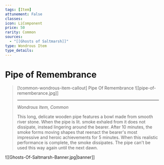 ```yaml
---
tags: [Item]
attunement: False
classes: 
icon: LiComponent
price: 50
rarity: Common
sources:
  - "[[Ghosts of Saltmarsh]]"
type: Wondrous Item
type_details: 
---
```

# Pipe of Remembrance
>[!common-wondrous-item-callout] Pipe Of Remembrance
>![[pipe-of-rememberance.jpg]]
>
>---
>*Wondrous Item, Common*
>
>This long, delicate wooden pipe features a bowl made from smooth river stone. When the pipe is lit. smoke exhaled from it does not dissipate, instead lingering around the bearer. After 10 minutes, the smoke forms moving shapes that reenact the bearer's most impressive and heroic achievements for 5 minutes. When this realistic performance is complete, the smoke dissipates. The pipe can't be used this way again until the next dawn.

![[Ghosts-Of-Saltmarsh-Banner.jpg|banner]]